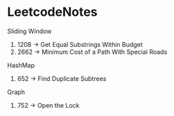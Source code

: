 # LeetcodeNotes

Sliding Window
  1. 1208 -> Get Equal Substrings Within Budget
  2. 2662 -> Minimum Cost of a Path With Special Roads

HashMap
  1. 652 -> Find Duplicate Subtrees

Graph
  1. 752 -> Open the Lock

